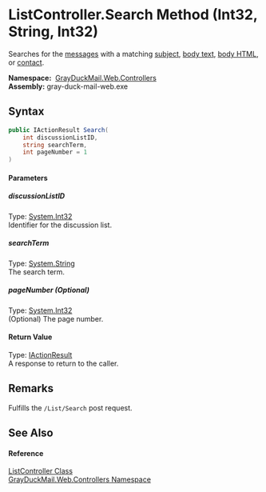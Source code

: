 ListController.Search Method (Int32, String, Int32)
===================================================
Searches for the [messages][1] with a matching [subject][2], [body text][3], [body HTML][4], or [contact][5].

  **Namespace:**  [GrayDuckMail.Web.Controllers][6]  
  **Assembly:** gray-duck-mail-web.exe

Syntax
------

```csharp
public IActionResult Search(
	int discussionListID,
	string searchTerm,
	int pageNumber = 1
)
```

#### Parameters

##### *discussionListID*
Type: [System.Int32][7]  
 Identifier for the discussion list.

##### *searchTerm*
Type: [System.String][8]  
 The search term.

##### *pageNumber* (Optional)
Type: [System.Int32][7]  
 (Optional) The page number.

#### Return Value
Type: [IActionResult][9]  
 A response to return to the caller. 

Remarks
-------
 Fulfills the `/List/Search` post request. 

See Also
--------

#### Reference
[ListController Class][10]  
[GrayDuckMail.Web.Controllers Namespace][6]  

[1]: Message.md
[2]: ../../GrayDuckMail.Common.Database/Message/Subject.md
[3]: ../../GrayDuckMail.Common.Database/Message/BodyText.md
[4]: ../../GrayDuckMail.Common.Database/Message/BodyHTML.md
[5]: ../../GrayDuckMail.Common.Database/Message/OriginatorContact.md
[6]: ../README.md
[7]: https://docs.microsoft.com/dotnet/api/system.int32
[8]: https://docs.microsoft.com/dotnet/api/system.string
[9]: https://docs.microsoft.com/dotnet/api/microsoft.aspnetcore.mvc.iactionresult
[10]: README.md